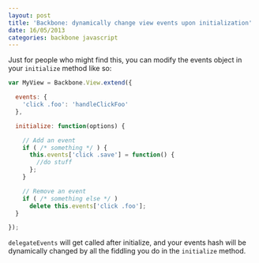 ```yaml
---
layout: post
title: 'Backbone: dynamically change view events upon initialization'
date: 16/05/2013
categories: backbone javascript
---
```


Just for people who might find this, you can modify the events object in your `initialize` method like so:

```js
var MyView = Backbone.View.extend({

  events: {
    'click .foo': 'handleClickFoo'
  },

  initialize: function(options) {

    // Add an event
    if ( /* something */ ) {
      this.events['click .save'] = function() {
        //do stuff
      };
    }

    // Remove an event
    if ( /* something else */ )
      delete this.events['click .foo'];
  }

});
```

`delegateEvents` will get called after initialize, and your events hash will be dynamically changed by all the fiddling you do in the `initialize` method.
